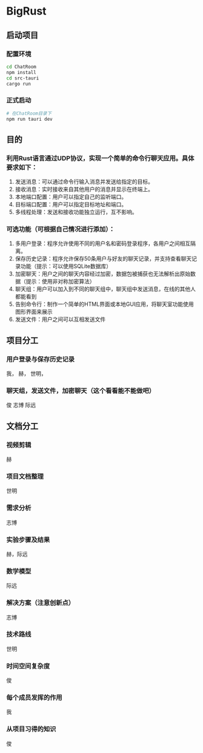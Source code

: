 # BigRust

## 启动项目

### 配置环境
```bash
cd ChatRoom
npm install
cd src-tauri
cargo run
```

### 正式启动
```bash
# 在ChatRoom目录下
npm run tauri dev
```


## 目的

### 利用Rust语言通过UDP协议，实现一个简单的命令行聊天应用。具体要求如下：
1. 发送消息：可以通过命令行输入消息并发送给指定的目标。
2. 接收消息：实时接收来自其他用户的消息并显示在终端上。
3. 本地端口配置：用户可以指定自己的监听端口。
4. 目标端口配置：用户可以指定目标地址和端口。
5. 多线程处理：发送和接收功能独立运行，互不影响。

### 可选功能（可根据自己情况进行添加）：
1. 多用户登录：程序允许使用不同的用户名和密码登录程序，各用户之间相互隔离。
2. 保存历史记录：程序允许保存50条用户与好友的聊天记录，并支持查看聊天记录功能（提示：可以使用SQLite数据库）
3. 加密聊天：用户之间的聊天内容经过加密，数据包被捕获也无法解析出原始数据（提示：使用非对称加密算法）
4. 聊天组：用户可以加入到不同的聊天组中，聊天组中发送消息，在线的其他人都能看到
5. 告别命令行：制作一个简单的HTML界面或本地GUI应用，将聊天室功能使用图形界面来展示
6. 发送文件：用户之间可以互相发送文件

## 项目分工

### 用户登录与保存历史记录

我， 赫， 世明， 

### 聊天组，发送文件，加密聊天（这个看看能不能做吧）
俊 志博 际远

## 文档分工

### 视频剪辑
赫

### 项目文档整理
世明

### 需求分析

志博

### 实验步骤及结果

赫，际远

### 数学模型

际远

### 解决方案（注意创新点）

志博

### 技术路线

世明

### 时间空间复杂度

俊

### 每个成员发挥的作用

我

### 从项目习得的知识

俊




